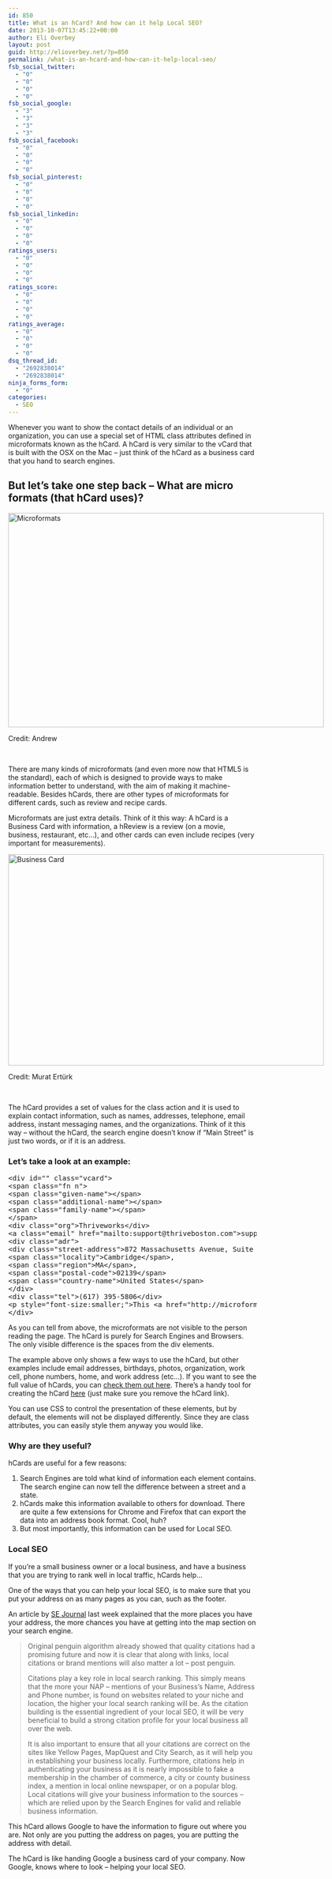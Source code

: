 ```yaml
---
id: 850
title: What is an hCard? And how can it help Local SEO?
date: 2013-10-07T13:45:22+00:00
author: Eli Overbey
layout: post
guid: http://elioverbey.net/?p=850
permalink: /what-is-an-hcard-and-how-can-it-help-local-seo/
fsb_social_twitter:
  - "0"
  - "0"
  - "0"
  - "0"
fsb_social_google:
  - "3"
  - "3"
  - "3"
  - "3"
fsb_social_facebook:
  - "0"
  - "0"
  - "0"
  - "0"
fsb_social_pinterest:
  - "0"
  - "0"
  - "0"
  - "0"
fsb_social_linkedin:
  - "0"
  - "0"
  - "0"
  - "0"
ratings_users:
  - "0"
  - "0"
  - "0"
  - "0"
ratings_score:
  - "0"
  - "0"
  - "0"
  - "0"
ratings_average:
  - "0"
  - "0"
  - "0"
  - "0"
dsq_thread_id:
  - "2692838014"
  - "2692838014"
ninja_forms_form:
  - "0"
categories:
  - SEO
---
```

Whenever you want to show the contact details of an individual or an organization, you can use a special set of HTML class attributes defined in microformats known as the hCard. A hCard is very similar to the vCard that is built with the OSX on the Mac &#8211; just think of the hCard as a business card that you hand to search engines.

## But let&#8217;s take one step back &#8211; What are micro formats (that hCard uses)?

<div style="width: 650px" class="wp-caption aligncenter">
  <a title="Microformats by Andrew*, on Flickr" href="http://www.flickr.com/photos/nez/1354693647/"><img alt="Microformats" src="http://farm2.staticflickr.com/1013/1354693647_896559f2e4_z.jpg" width="640" height="434" /></a>
  
  <p class="wp-caption-text">
    Credit: Andrew
  </p>
</div>

&nbsp;

There are many kinds of microformats (and even more now that HTML5 is the standard), each of which is designed to provide ways to make information better to understand, with the aim of making it machine-readable. Besides hCards, there are other types of microformats for different cards, such as review and recipe cards.

Microformats are just extra details. Think of it this way: A hCard is a Business Card with information, a hReview is a review (on a movie, business, restaurant, etc&#8230;), and other cards can even include recipes (very important for measurements).

<div style="width: 650px" class="wp-caption aligncenter">
  <a title="Business Card by Murat Ertürk, on Flickr" href="http://www.flickr.com/photos/muraterturk/3840288471/"><img alt="Business Card" src="http://farm3.staticflickr.com/2621/3840288471_dd2d947344_z.jpg?zz=1" width="640" height="428" /></a>
  
  <p class="wp-caption-text">
    Credit: Murat Ertürk
  </p>
</div>

&nbsp;

The hCard provides a set of values for the class action and it is used to explain contact information, such as names, addresses, telephone, email address, instant messaging names, and the organizations. Think of it this way &#8211; without the hCard, the search engine doesn&#8217;t know if &#8220;Main Street&#8221; is just two words, or if it is an address.

### Let&#8217;s take a look at an example:

<pre class="brush: xml; title: ; notranslate" title="">&lt;div id="" class="vcard"&gt;
&lt;span class="fn n"&gt;
&lt;span class="given-name"&gt;&lt;/span&gt;
&lt;span class="additional-name"&gt;&lt;/span&gt;
&lt;span class="family-name"&gt;&lt;/span&gt;
&lt;/span&gt;
&lt;div class="org"&gt;Thriveworks&lt;/div&gt;
&lt;a class="email" href="mailto:support@thriveboston.com"&gt;support@thriveboston.com&lt;/a&gt;
&lt;div class="adr"&gt;
&lt;div class="street-address"&gt;872 Massachusetts Avenue, Suite 2-2&lt;/div&gt;
&lt;span class="locality"&gt;Cambridge&lt;/span&gt;,
&lt;span class="region"&gt;MA&lt;/span&gt;,
&lt;span class="postal-code"&gt;02139&lt;/span&gt;
&lt;span class="country-name"&gt;United States&lt;/span&gt;
&lt;/div&gt;
&lt;div class="tel"&gt;(617) 395-5806&lt;/div&gt;
&lt;p style="font-size:smaller;"&gt;This &lt;a href="http://microformats.org/wiki/hcard"&gt;hCard&lt;/a&gt; created with the &lt;a href="http://microformats.org/code/hcard/creator"&gt;hCard creator&lt;/a&gt;.&lt;/p&gt;
&lt;/div&gt;
</pre>

As you can tell from above, the microformats are not visible to the person reading the page. The hCard is purely for Search Engines and Browsers. The only visible difference is the spaces from the div elements.

The example above only shows a few ways to use the hCard, but other examples include email addresses, birthdays, photos, organization, work cell, phone numbers, home, and work address (etc&#8230;). If you want to see the full value of hCards, you can <a href="http://microformats.org/wiki/hcard" target="_blank">check them out here</a>. There&#8217;s a handy tool for creating the hCard <a href="microformats.org/code/hcard/creator‎" target="_blank">here</a> (just make sure you remove the hCard link).

You can use CSS to control the presentation of these elements, but by default, the elements will not be displayed differently. Since they are class attributes, you can easily style them anyway you would like.

### Why are they useful?

hCards are useful for a few reasons:

  1. Search Engines are told what kind of information each element contains. The search engine can now tell the difference between a street and a state.
  2. hCards make this information available to others for download. There are quite a few extensions for Chrome and Firefox that can export the data into an address book format. Cool, huh?
  3. But most importantly, this information can be used for Local SEO.

### Local SEO

If you&#8217;re a small business owner or a local business, and have a business that you are trying to rank well in local traffic, hCards help&#8230;

One of the ways that you can help your local SEO, is to make sure that you put your address on as many pages as you can, such as the footer.

An article by <a href="http://www.searchenginejournal.com/post-penguin-2-0-local-seo-strategies-for-small-business/65280/" target="_blank">SE Journal</a> last week explained that the more places you have your address, the more chances you have at getting into the map section on your search engine.

> Original penguin algorithm already showed that quality citations had a promising future and now it is clear that along with links, local citations or brand mentions will also matter a lot – post penguin.
> 
> Citations play a key role in local search ranking. This simply means that the more your NAP – mentions of your Business’s Name, Address and Phone number, is found on websites related to your niche and location, the higher your local search ranking will be. As the citation building is the essential ingredient of your local SEO, it will be very beneficial to build a strong citation profile for your local business all over the web.
> 
> It is also important to ensure that all your citations are correct on the sites like Yellow Pages, MapQuest and City Search, as it will help you in establishing your business locally. Furthermore, citations help in authenticating your business as it is nearly impossible to fake a membership in the chamber of commerce, a city or county business index, a mention in local online newspaper, or on a popular blog. Local citations will give your business information to the sources – which are relied upon by the Search Engines for valid and reliable business information.

This hCard allows Google to have the information to figure out where you are. Not only are you putting the address on pages, you are putting the address with detail.

The hCard is like handing Google a business card of your company. Now Google, knows where to look &#8211; helping your local SEO.